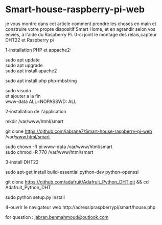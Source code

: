 # Smart-house-raspberry-pi-web
 je vous montre dans cet article comment prendre les choses en main et construire votre propre dispositif Smart Home, et en agrandir selon vos envies, à l'aide du Raspberry Pi.
0-ci joint le montage des relais,capteur DHT22 et Raspberry pi                                            

1-installation PHP et appache2:

sudo apt update                                                                           
sudo apt upgrade                                                                               
sudo apt install apache2                                                                       

sudo apt install php php-mbstring                                                                   

sudo visudo                                                                                            
et ajouter a la fin                                                                            
www-data ALL=NOPASSWD: ALL                                                                       

2-installation de l'application                                                                                

mkdir /var/www/html/smart                                                                                      


git clone https://github.com/jabrane7/Smart-house-raspberry-pi-web  /var/www.html/smart                             

sudo chown -R pi:www-data /var/www/html/smart                                                                   
sudo chmod -R 770 /var/www/html/smart                                                                               

3-install DHT22                                                                                                        

sudo apt-get install build-essential python-dev python-openssl                                            


git clone https://github.com/adafruit/Adafruit_Python_DHT.git && cd Adafruit_Python_DHT                              

sudo python setup.py install                                                                               

4-ouvrir le navigateur web http://adressipraspberrypi/smart/house.php                                                      

for question : jabran.benmahmoud@outlook.com                                                      
